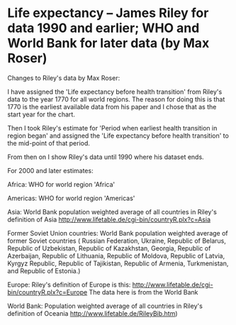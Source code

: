 # Life expectancy – James Riley for data 1990 and earlier; WHO and World Bank for later data (by Max Roser)

Changes to Riley's data by Max Roser:

I have assigned the 'Life expectancy before health transition' from Riley's data to the year 1770 for all world regions. The reason for doing this is that 1770 is the earliest available data from his paper and I chose that as the start year for the chart.

Then I took Riley's estimate for 'Period when earliest health transition in region began' and assigned the 'Life expectancy before health transition' to the mid-point of that period.

From then on I show Riley's data until 1990 where his dataset ends.



For 2000 and later estimates:

Africa: WHO for world region 'Africa'

Americas: WHO for world region 'Americas'

Asia: World Bank population weighted average of all countries in Riley's definition of Asia http://www.lifetable.de/cgi-bin/countryR.plx?c=Asia

Former Soviet Union countries: World Bank population weighted average of former Soviet countries ( Russian Federation, Ukraine, Republic of Belarus, Republic of Uzbekistan, Republic of Kazakhstan, Georgia, Republic of Azerbaijan, Republic of Lithuania, Republic of Moldova, Republic of Latvia, Kyrgyz Republic, Republic of Tajikistan, Republic of Armenia, Turkmenistan, and Republic of Estonia.)

Europe: Riley's definition of Europe is this: http://www.lifetable.de/cgi-bin/countryR.plx?c=Europe The data here is from the World Bank 

World Bank: Population weighted average of all countries in Riley's definition of Oceania http://www.lifetable.de/RileyBib.htm)